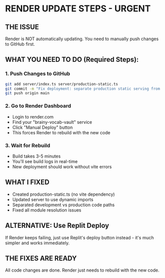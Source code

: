 # RENDER UPDATE STEPS - URGENT

## THE ISSUE
Render is NOT automatically updating. You need to manually push changes to GitHub first.

## WHAT YOU NEED TO DO (Required Steps):

### 1. Push Changes to GitHub
```bash
git add server/index.ts server/production-static.ts
git commit -m "Fix deployment: separate production static serving from vite"
git push origin main
```

### 2. Go to Render Dashboard
- Login to render.com
- Find your "brainy-vocab-vault" service
- Click "Manual Deploy" button
- This forces Render to rebuild with the new code

### 3. Wait for Rebuild
- Build takes 3-5 minutes
- You'll see build logs in real-time
- New deployment should work without vite errors

## WHAT I FIXED
- Created production-static.ts (no vite dependency)
- Updated server to use dynamic imports
- Separated development vs production code paths
- Fixed all module resolution issues

## ALTERNATIVE: Use Replit Deploy
If Render keeps failing, just use Replit's deploy button instead - it's much simpler and works immediately.

## THE FIXES ARE READY
All code changes are done. Render just needs to rebuild with the new code.